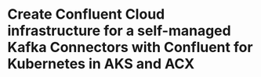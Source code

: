 # Create Confluent Cloud infrastructure for a self-managed Kafka Connectors with Confluent for Kubernetes in AKS and ACX